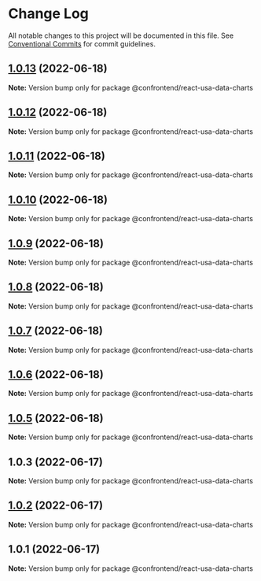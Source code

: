 # Change Log

All notable changes to this project will be documented in this file.
See [Conventional Commits](https://conventionalcommits.org) for commit guidelines.

## [1.0.13](https://github.com/Confrontend/monorepo/compare/Release_@confrontend/react-usa-data-charts_v1.0.12...Release_@confrontend/react-usa-data-charts_v1.0.13) (2022-06-18)

**Note:** Version bump only for package @confrontend/react-usa-data-charts





## [1.0.12](https://github.com/Confrontend/monorepo/compare/Release_@confrontend/react-usa-data-charts_v1.0.11...Release_@confrontend/react-usa-data-charts_v1.0.12) (2022-06-18)

**Note:** Version bump only for package @confrontend/react-usa-data-charts





## [1.0.11](https://github.com/Confrontend/monorepo/compare/Release_@confrontend/react-usa-data-charts_v1.0.10...Release_@confrontend/react-usa-data-charts_v1.0.11) (2022-06-18)

**Note:** Version bump only for package @confrontend/react-usa-data-charts





## [1.0.10](https://github.com/Confrontend/monorepo/compare/Release_@confrontend/react-usa-data-charts_v1.0.9...Release_@confrontend/react-usa-data-charts_v1.0.10) (2022-06-18)

**Note:** Version bump only for package @confrontend/react-usa-data-charts





## [1.0.9](https://github.com/Confrontend/monorepo/compare/Release_@confrontend/react-usa-data-charts_v1.0.8...Release_@confrontend/react-usa-data-charts_v1.0.9) (2022-06-18)

**Note:** Version bump only for package @confrontend/react-usa-data-charts





## [1.0.8](https://github.com/Confrontend/monorepo/compare/Release_@confrontend/react-usa-data-charts_v1.0.7...Release_@confrontend/react-usa-data-charts_v1.0.8) (2022-06-18)

**Note:** Version bump only for package @confrontend/react-usa-data-charts





## [1.0.7](https://github.com/Confrontend/monorepo/compare/Release_@confrontend/react-usa-data-charts_v1.0.6...Release_@confrontend/react-usa-data-charts_v1.0.7) (2022-06-18)

**Note:** Version bump only for package @confrontend/react-usa-data-charts





## [1.0.6](https://github.com/Confrontend/monorepo/compare/Release_@confrontend/react-usa-data-charts_v1.0.5...Release_@confrontend/react-usa-data-charts_v1.0.6) (2022-06-18)

**Note:** Version bump only for package @confrontend/react-usa-data-charts





## [1.0.5](https://github.com/Confrontend/monorepo/compare/Release_@confrontend/react-usa-data-charts_v1.0.4...Release_@confrontend/react-usa-data-charts_v1.0.5) (2022-06-18)

**Note:** Version bump only for package @confrontend/react-usa-data-charts





## 1.0.3 (2022-06-17)

**Note:** Version bump only for package @confrontend/react-usa-data-charts





## [1.0.2](https://github.com/Confrontend/monorepo/compare/v1.0.1...v1.0.2) (2022-06-17)

**Note:** Version bump only for package @confrontend/react-usa-data-charts





## 1.0.1 (2022-06-17)

**Note:** Version bump only for package @confrontend/react-usa-data-charts
